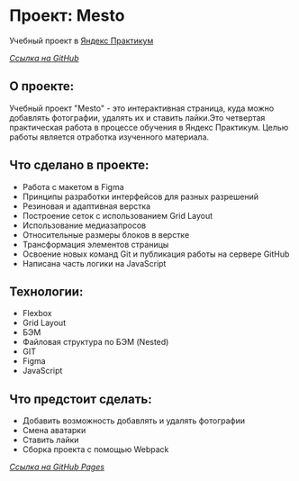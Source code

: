 # **Проект: Mesto**
Учебный проект в [Яндекс Практикум](https://www.praktikum.yandex.ru "Яндекс Практикум")

*[Ссылка на GitHub](https://github.com/gushchin007/mesto)*

## О проекте:
Учебный проект "Mesto" - это интерактивная страница, куда можно добавлять фотографии, удалять их и ставить лайки.Это четвертая практическая работа в процессе обучения в Яндекс Практикум. Целью работы является отработка изученного материала.

## Что сделано в проекте:
* Работа с макетом в Figma
* Принципы разработки интерфейсов для разных разрешений
* Резиновая и адаптивная верстка
* Построение сеток с использованием Grid Layout
* Использование медиазапросов
* Относительные размеры блоков в верстке
* Трансформация элементов страницы
* Освоение новых команд Git и публикация работы на сервере GitHub
* Написана часть логики на JavaScript

## Технологии:
* Flexbox
* Grid Layout
* БЭМ
* Файловая структура по БЭМ (Nested)
* GIT
* Figma
* JavaScript

## Что предстоит сделать:
* Добавить возможность добавлять и удалять фотографии
* Смена аватарки
* Ставить лайки
* Сборка проекта с помощью Webpack

*[Ссылка на GitHub Pages](https://gushchin007.github.io/mesto/)*
